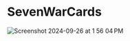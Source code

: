 # SevenWarCards
![Screenshot 2024-09-26 at 1 56 04 PM](https://github.com/user-attachments/assets/bf5bc19f-e66f-4254-854c-1e3da7d79faf)
